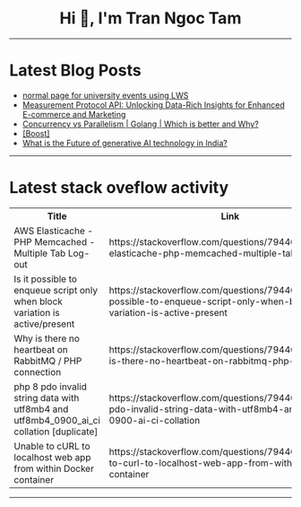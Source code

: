 <h1 align="center">Hi 👋, I'm Tran Ngoc Tam</h1>

---

# Latest Blog Posts 
<!-- BLOG-POST-LIST:START -->
- [normal page for university events using LWS](https://dev.to/yuvrajmunjal9/normal-page-for-university-events-using-lws-228f)
- [Measurement Protocol API: Unlocking Data-Rich Insights for Enhanced E-commerce and Marketing](https://dev.to/seosiri/measurement-protocol-api-unlocking-data-rich-insights-for-enhanced-e-commerce-and-marketing-3822)
- [Concurrency vs Parallelism | Golang | Which is better and Why?](https://dev.to/gargkunal/concurrency-vs-parallelism-golang-which-is-better-and-why-m5j)
- [[Boost]](https://dev.to/ddebajyati/-1fki)
- [What is the Future of generative AI technology in India?](https://dev.to/ezeelive/what-is-the-future-of-generative-ai-technology-in-india-46ff)
<!-- BLOG-POST-LIST:END -->

---

# Latest stack oveflow activity
<table>
  <tr><th>Title</th><th>Link</th></tr>
  <!-- STACKOVERFLOW:START --><tr><td>AWS Elasticache - PHP Memcached - Multiple Tab Log-out</td><td>https://stackoverflow.com/questions/79440810/aws-elasticache-php-memcached-multiple-tab-log-out</td></tr><tr><td>Is it possible to enqueue script only when block variation is active/present</td><td>https://stackoverflow.com/questions/79440607/is-it-possible-to-enqueue-script-only-when-block-variation-is-active-present</td></tr><tr><td>Why is there no heartbeat on RabbitMQ / PHP connection</td><td>https://stackoverflow.com/questions/79440541/why-is-there-no-heartbeat-on-rabbitmq-php-connection</td></tr><tr><td>php 8 pdo invalid string data with utf8mb4 and utf8mb4_0900_ai_ci collation [duplicate]</td><td>https://stackoverflow.com/questions/79440525/php-8-pdo-invalid-string-data-with-utf8mb4-and-utf8mb4-0900-ai-ci-collation</td></tr><tr><td>Unable to cURL to localhost web app from within Docker container</td><td>https://stackoverflow.com/questions/79440518/unable-to-curl-to-localhost-web-app-from-within-docker-container</td></tr><!-- STACKOVERFLOW:END -->
</table>

---


